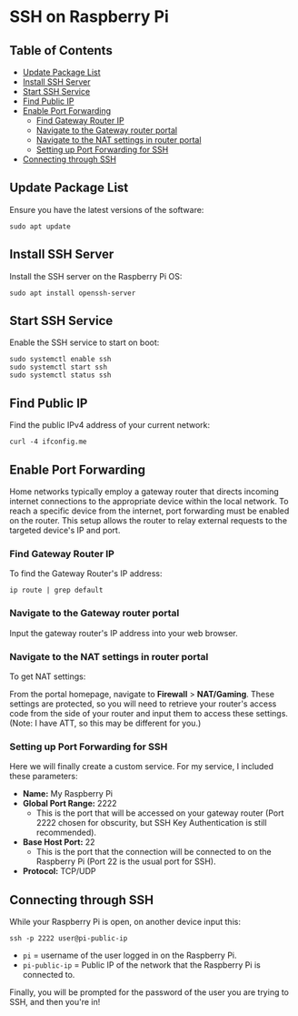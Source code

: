 # SSH on Raspberry Pi

## Table of Contents
- [Update Package List](#update-package-list)
- [Install SSH Server](#install-ssh-server)
- [Start SSH Service](#start-ssh-service)
- [Find Public IP](#find-public-ip)
- [Enable Port Forwarding](#enable-port-forwarding)
  - [Find Gateway Router IP](#find-gateway-router-ip)
  - [Navigate to the Gateway router portal](#navigate-to-the-gateway-router-portal)
  - [Navigate to the NAT settings in router portal](#navigate-to-the-nat-settings-in-router-portal)
  - [Setting up Port Forwarding for SSH](#setting-up-port-forwarding-for-ssh)
- [Connecting through SSH](#connecting-through-ssh)

## Update Package List

Ensure you have the latest versions of the software:

```
sudo apt update
```

## Install SSH Server

Install the SSH server on the Raspberry Pi OS:

```
sudo apt install openssh-server
```

## Start SSH Service

Enable the SSH service to start on boot:

```
sudo systemctl enable ssh
sudo systemctl start ssh
sudo systemctl status ssh
```

## Find Public IP

Find the public IPv4 address of your current network:

```
curl -4 ifconfig.me
```

## Enable Port Forwarding

Home networks typically employ a gateway router that directs incoming internet connections to the appropriate device within the local network. To reach a specific device from the internet, port forwarding must be enabled on the router. This setup allows the router to relay external requests to the targeted device's IP and port.

### Find Gateway Router IP

To find the Gateway Router's IP address:

```
ip route | grep default
```

### Navigate to the Gateway router portal

Input the gateway router's IP address into your web browser.

### Navigate to the NAT settings in router portal

To get NAT settings:

From the portal homepage, navigate to **Firewall** > **NAT/Gaming**. These settings are protected, so you will need to retrieve your router's access code from the side of your router and input them to access these settings. (Note: I have ATT, so this may be different for you.)

### Setting up Port Forwarding for SSH

Here we will finally create a custom service. For my service, I included these parameters:

- **Name:** My Raspberry Pi
- **Global Port Range:** 2222
  - This is the port that will be accessed on your gateway router (Port 2222 chosen for obscurity, but SSH Key Authentication is still recommended).
- **Base Host Port:** 22
  - This is the port that the connection will be connected to on the Raspberry Pi (Port 22 is the usual port for SSH).
- **Protocol:** TCP/UDP

## Connecting through SSH

While your Raspberry Pi is open, on another device input this:

```
ssh -p 2222 user@pi-public-ip
```

- `pi` = username of the user logged in on the Raspberry Pi.
- `pi-public-ip` = Public IP of the network that the Raspberry Pi is connected to.

Finally, you will be prompted for the password of the user you are trying to SSH, and then you're in!
